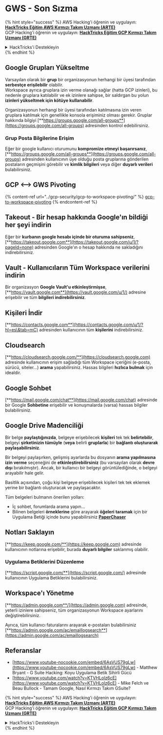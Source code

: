 # GWS - Son Sızma

{% hint style="success" %}
AWS Hacking'i öğrenin ve uygulayın: <img src="/.gitbook/assets/image.png" alt="" data-size="line">[**HackTricks Eğitim AWS Kırmızı Takım Uzmanı (ARTE)**](https://training.hacktricks.xyz/courses/arte)<img src="/.gitbook/assets/image.png" alt="" data-size="line">\
GCP Hacking'i öğrenin ve uygulayın: <img src="/.gitbook/assets/image (2).png" alt="" data-size="line">[**HackTricks Eğitim GCP Kırmızı Takım Uzmanı (GRTE)**<img src="/.gitbook/assets/image (2).png" alt="" data-size="line">](https://training.hacktricks.xyz/courses/grte)

<details>

<summary>HackTricks'i Destekleyin</summary>

* [**Abonelik planlarını**](https://github.com/sponsors/carlospolop) kontrol edin!
* 💬 [**Discord grubuna**](https://discord.gg/hRep4RUj7f) katılın veya [**telegram grubuna**](https://t.me/peass) katılın veya bizi **Twitter** 🐦 [**@hacktricks\_live**](https://twitter.com/hacktricks\_live)** takip edin.**
* **Hacking püf noktalarını paylaşarak** [**HackTricks**](https://github.com/carlospolop/hacktricks) ve [**HackTricks Cloud**](https://github.com/carlospolop/hacktricks-cloud) github depolarına PR gönderin.

</details>
{% endhint %}

## Google Grupları Yükseltme

Varsayılan olarak bir **grup** bir organizasyonun herhangi bir üyesi tarafından **serbestçe erişilebilir** olabilir.\
Workspace ayrıca gruplara izin verme olanağı sağlar (hatta GCP izinleri), bu nedenle gruplara katılabilir ve ek izinlere sahipse, bir saldırgan bu yolun **izinleri yükseltmek için kötüye kullanabilir**.

Organizasyonun herhangi bir üyesi tarafından katılmasına izin veren gruplara katılmak için genellikle konsola erişiminiz olması gerekir. Gruplar hakkında bilgiyi [**https://groups.google.com/all-groups**](https://groups.google.com/all-groups) adresinden kontrol edebilirsiniz.

### Grup Posta Bilgilerine Erişim

Eğer bir google kullanıcı oturumunu **kompromize etmeyi başarırsanız**, [**https://groups.google.com/all-groups**](https://groups.google.com/all-groups) adresinden kullanıcının üye olduğu posta gruplarına gönderilen postaların geçmişini görebilir ve **kimlik bilgileri** veya diğer **duyarlı verileri** bulabilirsiniz.

## GCP <--> GWS Pivoting

{% content-ref url="../gcp-security/gcp-to-workspace-pivoting/" %}
[gcp-to-workspace-pivoting](../gcp-security/gcp-to-workspace-pivoting/)
{% endcontent-ref %}

## Takeout - Bir hesap hakkında Google'ın bildiği her şeyi indirin

Eğer bir **kurbanın google hesabı içinde bir oturuma sahipseniz**, [**https://takeout.google.com**](https://takeout.google.com/u/1/?pageId=none) adresinden Google'ın o hesap hakkında ne sakladığını indirebilirsiniz.

## Vault - Kullanıcıların Tüm Workspace verilerini indirin

Bir organizasyon **Google Vault'u etkinleştirmişse**, [**https://vault.google.com**](https://vault.google.com/u/1/) adresine erişebilir ve tüm **bilgileri indirebilirsiniz**.

## Kişileri İndir

[**https://contacts.google.com**](https://contacts.google.com/u/1/?hl=es\&tab=mC) adresinden kullanıcının tüm **kişilerini** indirebilirsiniz.

## Cloudsearch

[**https://cloudsearch.google.com/**](https://cloudsearch.google.com) adresinde kullanıcının erişim sağladığı tüm Workspace içeriğini (e-posta, sürücü, siteler...) **arama** yapabilirsiniz. Hassas bilgileri **hızlıca bulmak** için idealdir.

## Google Sohbet

[**https://mail.google.com/chat**](https://mail.google.com/chat) adresinde bir Google **Sohbetine** erişebilir ve konuşmalarda (varsa) hassas bilgiler bulabilirsiniz.

## Google Drive Madenciliği

Bir belge **paylaştığınızda**, belgeye erişebilecek **kişileri** tek tek **belirtebilir**, belgeyi **şirketinizin tümüyle** (**veya** belirli **gruplarla**) bir **bağlantı oluşturarak paylaşabilirsiniz**.

Bir belgeyi paylaşırken, gelişmiş ayarlarda bu dosyanın **arama yapılmasına izin verme** seçeneğini de **etkinleştirebilirsiniz** (bu varsayılan olarak **devre dışı** bırakılmıştır). Ancak, bir kullanıcı bir belgeyi görüntülediğinde, o belgeyi arayabilir hale gelir.

Basitlik açısından, çoğu kişi belgeye erişebilecek kişileri tek tek eklemek yerine bir bağlantı oluşturacak ve paylaşacaktır.

Tüm belgeleri bulmanın önerilen yolları:

* İç sohbet, forumlarda arama yapın...
* Bilinen belgeleri **örneklerine** göre arayarak **öğeleri** **taramak** için bir Uygulama Betiği içinde bunu yapabilirsiniz [**PaperChaser**](https://github.com/mandatoryprogrammer/PaperChaser)

## **Notları Saklayın**

[**https://keep.google.com/**](https://keep.google.com) adresinde kullanıcının notlarına erişebilir, burada **duyarlı bilgiler** saklanmış olabilir.

### Uygulama Betiklerini Düzenleme

[**https://script.google.com/**](https://script.google.com/) adresinde kullanıcının Uygulama Betiklerini bulabilirsiniz.

## **Workspace'ı Yönetme**

[**https://admin.google.com**/](https://admin.google.com) adresinde, yeterli izinlere sahipseniz, tüm organizasyonun Workspace ayarlarını değiştirebilirsiniz.

Ayrıca, tüm kullanıcı faturalarını arayarak e-postaları bulabilirsiniz [**https://admin.google.com/ac/emaillogsearch**](https://admin.google.com/ac/emaillogsearch)

## Referanslar

* [https://www.youtube-nocookie.com/embed/6AsVUS79gLw](https://www.youtube-nocookie.com/embed/6AsVUS79gLw) - Matthew Bryant - G Suite Hacking: Koyu Uygulama Betik Sihirli Gücü
* [https://www.youtube.com/watch?v=KTVHLolz6cE](https://www.youtube.com/watch?v=KTVHLolz6cE) - Mike Felch ve Beau Bullock - Tamam Google, Nasıl Kırmızı Takım GSuite?

{% hint style="success" %}
AWS Hacking'i öğrenin ve uygulayın: <img src="/.gitbook/assets/image.png" alt="" data-size="line">[**HackTricks Eğitim AWS Kırmızı Takım Uzmanı (ARTE)**](https://training.hacktricks.xyz/courses/arte)<img src="/.gitbook/assets/image.png" alt="" data-size="line">\
GCP Hacking'i öğrenin ve uygulayın: <img src="/.gitbook/assets/image (2).png" alt="" data-size="line">[**HackTricks Eğitim GCP Kırmızı Takım Uzmanı (GRTE)**<img src="/.gitbook/assets/image (2).png" alt="" data-size="line">](https://training.hacktricks.xyz/courses/grte)

<details>

<summary>HackTricks'i Destekleyin</summary>

* [**Abonelik planlarını**](https://github.com/sponsors/carlospolop) kontrol edin!
* 💬 [**Discord grubuna**](https://discord.gg/hRep4RUj7f) katılın veya [**telegram grubuna**](https://t.me/peass) katılın veya bizi **Twitter** 🐦 [**@hacktricks\_live**](https://twitter.com/hacktricks\_live)** takip edin.**
* **Hacking püf noktalarını paylaşarak** [**HackTricks**](https://github.com/carlospolop/hacktricks) ve [**HackTricks Cloud**](https://github.com/carlospolop/hacktricks-cloud) github depolarına PR gönderin.

</details>
{% endhint %}
